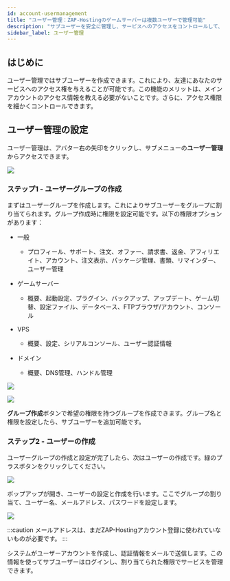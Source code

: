 ```yaml
---
id: account-usermanagement
title: "ユーザー管理：ZAP-Hostingのゲームサーバーは複数ユーザーで管理可能"
description: "サブユーザーを安全に管理し、サービスへのアクセスをコントロールして、より良いコラボとアカウントの安全性を実現 → 今すぐ詳しくチェック"
sidebar_label: ユーザー管理
---
```




## はじめに

ユーザー管理ではサブユーザーを作成できます。これにより、友達にあなたのサービスへのアクセス権を与えることが可能です。この機能のメリットは、メインアカウントのアクセス情報を教える必要がないことです。さらに、アクセス権限を細かくコントロールできます。



## ユーザー管理の設定

ユーザー管理は、アバター右の矢印をクリックし、サブメニューの**ユーザー管理**からアクセスできます。

![](https://screensaver01.zap-hosting.com/index.php/s/FDznDDKTQFydDTZ/preview)

### ステップ1 - ユーザーグループの作成

まずはユーザーグループを作成します。これによりサブユーザーをグループに割り当てられます。グループ作成時に権限を設定可能です。以下の権限オプションがあります：

- 一般

  - プロフィール、サポート、注文、オファー、請求書、返金、アフィリエイト、アカウント、注文表示、パッケージ管理、書類、リマインダー、ユーザー管理

- ゲームサーバー

  - 概要、起動設定、プラグイン、バックアップ、アップデート、ゲーム切替、設定ファイル、データベース、FTPブラウザ/アカウント、コンソール

- VPS

  - 概要、設定、シリアルコンソール、ユーザー認証情報

- ドメイン

  - 概要、DNS管理、ハンドル管理

  

![](https://screensaver01.zap-hosting.com/index.php/s/ftmqBwzJRxN7mGy/preview)

![](https://screensaver01.zap-hosting.com/index.php/s/NecYPr3ZqrdpPp5/preview)

  

**グループ作成**ボタンで希望の権限を持つグループを作成できます。グループ名と権限を設定したら、サブユーザーを追加可能です。



### ステップ2 - ユーザーの作成

ユーザーグループの作成と設定が完了したら、次はユーザーの作成です。緑のプラスボタンをクリックしてください。


![](https://screensaver01.zap-hosting.com/index.php/s/LzG9rRjYb28y5cM/preview)





ポップアップが開き、ユーザーの設定と作成を行います。ここでグループの割り当て、ユーザー名、メールアドレス、パスワードを設定します。

![](https://screensaver01.zap-hosting.com/index.php/s/XGK2BL6L3WQjWRF/preview)

  

:::caution メールアドレスは、まだZAP-Hostingアカウント登録に使われていないものが必要です。
:::


システムがユーザーアカウントを作成し、認証情報をメールで送信します。この情報を使ってサブユーザーはログインし、割り当てられた権限でサービスを管理できます。